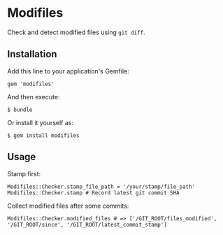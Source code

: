# Modifiles

Check and detect modified files using `git diff`.

## Installation

Add this line to your application's Gemfile:

    gem 'modifiles'

And then execute:

    $ bundle

Or install it yourself as:

    $ gem install modifiles

## Usage

Stamp first:

	Modifiles::Checker.stamp_file_path = '/your/stamp/file_path'
	Modifiles::Checker.stamp # Record latest git commit SHA

Collect modified files after some commits:

	Modifiles::Checker.modified_files # => ['/GIT_ROOT/files_modified', '/GIT_ROOT/since', '/GIT_ROOT/latest_commit_stamp']
